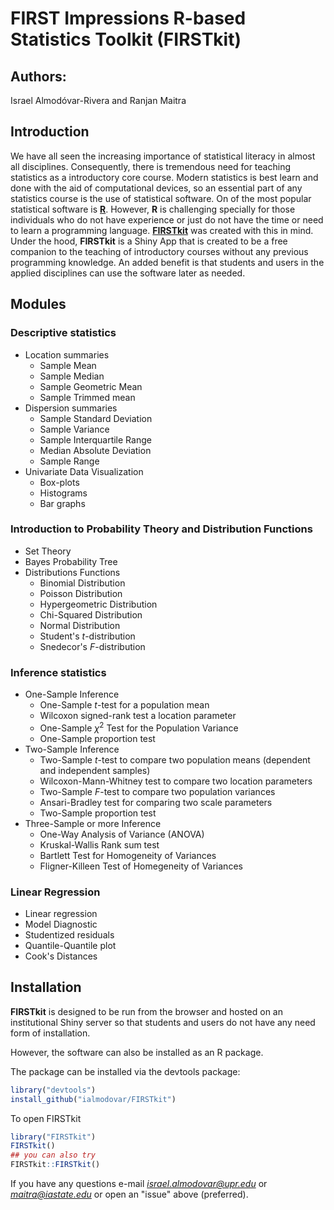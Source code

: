 # FIRST Impressions R-based Statistics Toolkit (FIRSTkit)

## Authors:
Israel Almodóvar-Rivera and Ranjan Maitra

## Introduction 

We have all seen the increasing importance of statistical literacy in almost all disciplines. Consequently, there is tremendous need for teaching statistics as a introductory core course. Modern statistics is best learn and done with the aid of computational devices, so an essential part of any statistics course is the use of  statistical software. On of the most popular statistical software is [**R**](https://www.r-project.org/). However, **R** is challenging specially for those individuals who do not have experience or just do not have the time or need to learn a programming language. [**FIRSTkit**](https://github.com/ialmodovar/FIRSTkit) was created with this in mind. Under the hood, **FIRSTkit** is a Shiny App that is created to be a free companion to the teaching of introductory courses without  any previous programming knowledge. An added benefit is that students and users in the applied disciplines can use the software later as needed.

## Modules

### **Descriptive statistics**

  + Location summaries 
    + Sample Mean 
    + Sample Median 
    + Sample Geometric Mean
    + Sample Trimmed mean
  + Dispersion summaries 
    + Sample Standard Deviation
    + Sample Variance 
    + Sample Interquartile Range
    + Median Absolute Deviation
    + Sample Range
  + Univariate Data Visualization 
    + Box-plots 
    + Histograms
    + Bar graphs

### **Introduction to Probability Theory and Distribution Functions**

  + Set Theory
  + Bayes Probability Tree
  + Distributions Functions
    + Binomial Distribution
    + Poisson Distribution
    + Hypergeometric Distribution
    + Chi-Squared Distribution
    + Normal Distribution
    + Student's $t$-distribution
    + Snedecor's $F$-distribution

### **Inference statistics**

  + One-Sample Inference 
    + One-Sample $t$-test for a population mean
    + Wilcoxon signed-rank test a location parameter
    + One-Sample $\chi^2$ Test for the Population Variance 
    + One-Sample proportion test
  + Two-Sample Inference
    + Two-Sample $t$-test to compare two population means (dependent and independent samples)
    + Wilcoxon-Mann-Whitney test to compare two location parameters 
    + Two-Sample $F$-test to compare two population variances
    + Ansari-Bradley test for comparing two scale parameters
    + Two-Sample proportion test
  + Three-Sample or more Inference
    + One-Way Analysis of Variance (ANOVA)
    + Kruskal-Wallis Rank sum test
    + Bartlett Test for Homogeneity of Variances
    + Fligner-Killeen Test of Homegeneity of Variances

### **Linear Regression**

  + Linear regression
  + Model Diagnostic
  + Studentized residuals
  + Quantile-Quantile plot
  + Cook's Distances
  
## Installation

**FIRSTkit** is designed to be run from the browser and hosted on an institutional Shiny server so that students and users do not have any need form of installation. 

However, the software can also be installed as an R package.
    
The package can be installed via the devtools package:

```R
library("devtools")
install_github("ialmodovar/FIRSTkit")
```

To open FIRSTkit

```R
library("FIRSTkit")
FIRSTkit()
## you can also try
FIRSTkit::FIRSTkit()
```

If you have any questions e-mail *israel.almodovar@upr.edu* or *maitra@iastate.edu* or open an "issue" above (preferred).


